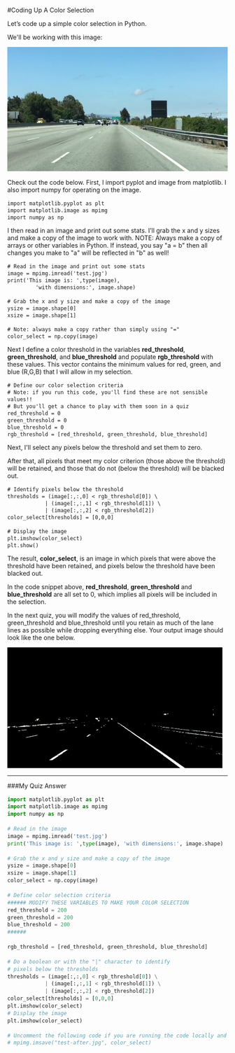 #Coding Up A Color Selection

Let’s code up a simple color selection in Python.

We'll be working with this image:

![alt tag](https://github.com/CodyNicholson/Self-Driving_Car_Nanodegree/blob/master/2_Finding_Lane_Lines/colorSelectionImg.jpg?raw=true)

Check out the code below. First, I import pyplot and image from matplotlib. I also import numpy for operating on the image.

```
import matplotlib.pyplot as plt
import matplotlib.image as mpimg
import numpy as np
```

I then read in an image and print out some stats. I’ll grab the x and y sizes and make a copy of the image to work with. NOTE: Always make a copy of arrays or other variables in Python. If instead, you say "a = b" then all changes you make to "a" will be reflected in "b" as well!

```
# Read in the image and print out some stats
image = mpimg.imread('test.jpg')
print('This image is: ',type(image), 
         'with dimensions:', image.shape)

# Grab the x and y size and make a copy of the image
ysize = image.shape[0]
xsize = image.shape[1]

# Note: always make a copy rather than simply using "="
color_select = np.copy(image)
```

Next I define a color threshold in the variables **red_threshold**, **green_threshold**, and **blue_threshold** and populate **rgb_threshold** with these values. This vector contains the minimum values for red, green, and blue (R,G,B) that I will allow in my selection.

```
# Define our color selection criteria
# Note: if you run this code, you'll find these are not sensible values!!
# But you'll get a chance to play with them soon in a quiz
red_threshold = 0
green_threshold = 0
blue_threshold = 0
rgb_threshold = [red_threshold, green_threshold, blue_threshold]
```

Next, I'll select any pixels below the threshold and set them to zero.

After that, all pixels that meet my color criterion (those above the threshold) will be retained, and those that do not (below the threshold) will be blacked out.

```
# Identify pixels below the threshold
thresholds = (image[:,:,0] < rgb_threshold[0]) \
            | (image[:,:,1] < rgb_threshold[1]) \
            | (image[:,:,2] < rgb_threshold[2])
color_select[thresholds] = [0,0,0]

# Display the image                 
plt.imshow(color_select)
plt.show()
```

The result, **color_select**, is an image in which pixels that were above the threshold have been retained, and pixels below the threshold have been blacked out.

In the code snippet above, **red_threshold**, **green_threshold** and **blue_threshold** are all set to 0, which implies all pixels will be included in the selection.

In the next quiz, you will modify the values of red_threshold, green_threshold and blue_threshold until you retain as much of the lane lines as possible while dropping everything else. Your output image should look like the one below.

![alt tag](https://github.com/CodyNicholson/Self-Driving_Car_Nanodegree/blob/master/2_Finding_Lane_Lines/colorSelectedImg.png?raw=true)

***

###My Quiz Answer

```python
import matplotlib.pyplot as plt
import matplotlib.image as mpimg
import numpy as np

# Read in the image
image = mpimg.imread('test.jpg')
print('This image is: ',type(image), 'with dimensions:', image.shape)

# Grab the x and y size and make a copy of the image
ysize = image.shape[0]
xsize = image.shape[1]
color_select = np.copy(image)

# Define color selection criteria
###### MODIFY THESE VARIABLES TO MAKE YOUR COLOR SELECTION
red_threshold = 200
green_threshold = 200
blue_threshold = 200
######

rgb_threshold = [red_threshold, green_threshold, blue_threshold]

# Do a boolean or with the "|" character to identify
# pixels below the thresholds
thresholds = (image[:,:,0] < rgb_threshold[0]) \
            | (image[:,:,1] < rgb_threshold[1]) \
            | (image[:,:,2] < rgb_threshold[2])
color_select[thresholds] = [0,0,0]
plt.imshow(color_select)
# Display the image                 
plt.imshow(color_select)

# Uncomment the following code if you are running the code locally and wish to save the image
# mpimg.imsave("test-after.jpg", color_select)
```
